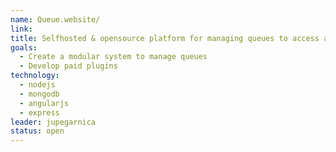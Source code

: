 ```yaml
---
name: Queue.website/
link:
title: Selfhosted & opensource platform for managing queues to access a site or redeem an offer.
goals:
  - Create a modular system to manage queues
  - Develop paid plugins
technology:
  - nodejs
  - mongodb
  - angularjs
  - express
leader: jupegarnica
status: open
---
```

